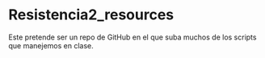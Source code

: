 # Resistencia2_resources

Este pretende ser un repo de GitHub en el que suba muchos de los scripts que manejemos en clase.
